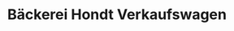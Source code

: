 ---
title: "Bäckerei Hondt Verkaufswagen"
url: /witzeeze/baeckerei-hondt-verkaufswagen/
shop: Bäckerei
---